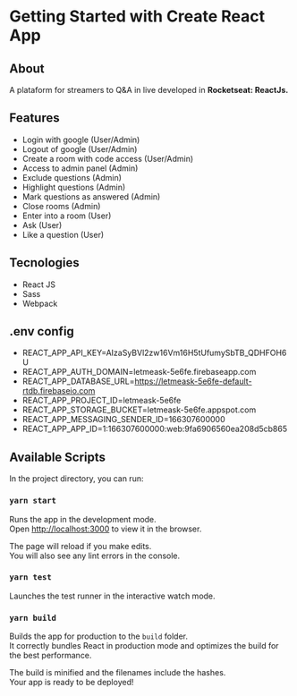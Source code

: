 
# Getting Started with Create React App

## About
A plataform for streamers to Q&A in live developed in **Rocketseat: ReactJs.**

## Features

 - Login with google (User/Admin)
 - Logout of google (User/Admin)
 - Create a room with code access (User/Admin)
 - Access to admin panel (Admin)
 - Exclude questions (Admin)
 - Highlight questions (Admin)
 - Mark questions as answered (Admin)
 - Close rooms (Admin)
 - Enter into a room (User)
 - Ask (User)
 - Like a question (User)
 
## Tecnologies
- React JS
- Sass
- Webpack

## .env config
- REACT_APP_API_KEY=AIzaSyBVl2zw16Vm16H5tUfumySbTB_QDHFOH6U
- REACT_APP_AUTH_DOMAIN=letmeask-5e6fe.firebaseapp.com
- REACT_APP_DATABASE_URL=https://letmeask-5e6fe-default-rtdb.firebaseio.com
- REACT_APP_PROJECT_ID=letmeask-5e6fe
- REACT_APP_STORAGE_BUCKET=letmeask-5e6fe.appspot.com
- REACT_APP_MESSAGING_SENDER_ID=166307600000
- REACT_APP_APP_ID=1:166307600000:web:9fa6906560ea208d5cb865

## Available Scripts

In the project directory, you can run:

### `yarn start`

Runs the app in the development mode.\
Open [http://localhost:3000](http://localhost:3000) to view it in the browser.

The page will reload if you make edits.\
You will also see any lint errors in the console.

### `yarn test`

Launches the test runner in the interactive watch mode.

### `yarn build`

Builds the app for production to the `build` folder.\
It correctly bundles React in production mode and optimizes the build for the best performance.

The build is minified and the filenames include the hashes.\
Your app is ready to be deployed!
